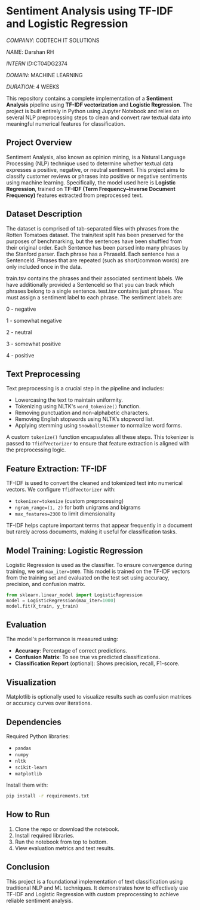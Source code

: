 
# Sentiment Analysis using TF-IDF and Logistic Regression

*COMPANY*: CODTECH IT SOLUTIONS

 *NAME*: Darshan RH
 
 *INTERN ID*:CT04DG2374
 
 *DOMAIN*: MACHINE LEARNING
 
 *DURATION*: 4 WEEKS
 
 
This repository contains a complete implementation of a **Sentiment Analysis** pipeline using **TF-IDF vectorization** and **Logistic Regression**. The project is built entirely in Python using Jupyter Notebook and relies on several NLP preprocessing steps to clean and convert raw textual data into meaningful numerical features for classification.

##  Project Overview

Sentiment Analysis, also known as opinion mining, is a Natural Language Processing (NLP) technique used to determine whether textual data expresses a positive, negative, or neutral sentiment. This project aims to classify customer reviews or phrases into positive or negative sentiments using machine learning. Specifically, the model used here is **Logistic Regression**, trained on **TF-IDF (Term Frequency–Inverse Document Frequency)** features extracted from preprocessed text.

## Dataset Description


The dataset is comprised of tab-separated files with phrases from the Rotten Tomatoes dataset. The train/test split has been preserved for the purposes of benchmarking, but the sentences have been shuffled from their original order. Each Sentence has been parsed into many phrases by the Stanford parser. Each phrase has a PhraseId. Each sentence has a SentenceId. Phrases that are repeated (such as short/common words) are only included once in the data.


train.tsv contains the phrases and their associated sentiment labels. We have additionally provided a SentenceId so that you can track which phrases belong to a single sentence.
test.tsv contains just phrases. You must assign a sentiment label to each phrase.
The sentiment labels are:

0 - negative

1 - somewhat negative

2 - neutral

3 - somewhat positive

4 - positive

## Text Preprocessing

Text preprocessing is a crucial step in the pipeline and includes:
- Lowercasing the text to maintain uniformity.
- Tokenizing using NLTK's `word_tokenize()` function.
- Removing punctuation and non-alphabetic characters.
- Removing English stopwords using NLTK’s stopword list.
- Applying stemming using `SnowballStemmer` to normalize word forms.

A custom `tokenize()` function encapsulates all these steps. This tokenizer is passed to `TfidfVectorizer` to ensure that feature extraction is aligned with the preprocessing logic.

##  Feature Extraction: TF-IDF

TF-IDF is used to convert the cleaned and tokenized text into numerical vectors. We configure `TfidfVectorizer` with:
- `tokenizer=tokenize` (custom preprocessing)
- `ngram_range=(1, 2)` for both unigrams and bigrams
- `max_features=2300` to limit dimensionality

TF-IDF helps capture important terms that appear frequently in a document but rarely across documents, making it useful for classification tasks.

##  Model Training: Logistic Regression

Logistic Regression is used as the classifier. To ensure convergence during training, we set `max_iter=1000`. This model is trained on the TF-IDF vectors from the training set and evaluated on the test set using accuracy, precision, and confusion matrix.

```python
from sklearn.linear_model import LogisticRegression
model = LogisticRegression(max_iter=1000)
model.fit(X_train, y_train)
```

## Evaluation

The model's performance is measured using:
- **Accuracy**: Percentage of correct predictions.
- **Confusion Matrix**: To see true vs predicted classifications.
- **Classification Report** (optional): Shows precision, recall, F1-score.

##  Visualization

Matplotlib is optionally used to visualize results such as confusion matrices or accuracy curves over iterations.

##  Dependencies

Required Python libraries:
- `pandas`
- `numpy`
- `nltk`
- `scikit-learn`
- `matplotlib`

Install them with:
```bash
pip install -r requirements.txt
```

##  How to Run

1. Clone the repo or download the notebook.
2. Install required libraries.
3. Run the notebook from top to bottom.
4. View evaluation metrics and test results.

##  Conclusion

This project is a foundational implementation of text classification using traditional NLP and ML techniques. It demonstrates how to effectively use TF-IDF and Logistic Regression with custom preprocessing to achieve reliable sentiment analysis.

